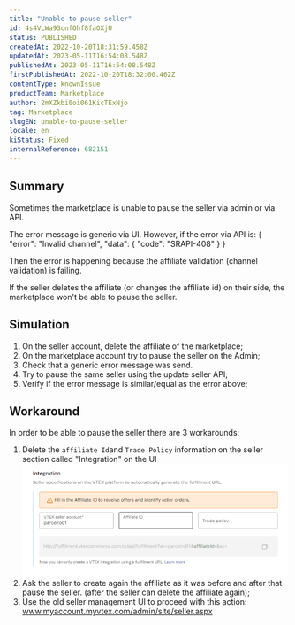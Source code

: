 ```yaml
---
title: "Unable to pause seller"
id: 4s4VLWa93cnfOhf8faOXjU
status: PUBLISHED
createdAt: 2022-10-20T18:31:59.458Z
updatedAt: 2023-05-11T16:54:08.548Z
publishedAt: 2023-05-11T16:54:08.548Z
firstPublishedAt: 2022-10-20T18:32:00.462Z
contentType: knownIssue
productTeam: Marketplace
author: 2mXZkbi0oi061KicTExNjo
tag: Marketplace
slugEN: unable-to-pause-seller
locale: en
kiStatus: Fixed
internalReference: 682151
---
```


## Summary


Sometimes the marketplace is unable to pause the seller via admin or via API.

The error message is generic via UI. However, if the error via API is:
{
"error": "Invalid channel",
"data": {
    "code": "SRAPI-408"
}
}

Then the error is happening because the affiliate validation (channel validation) is failing.

If the seller deletes the affiliate (or changes the affiliate id) on their side, the marketplace won't be able to pause the seller.



## Simulation



1. On the seller account, delete the affiliate of the marketplace;
2. On the marketplace account try to pause the seller on the Admin;
3. Check that a generic error message was send.
4. Try to pause the same seller using the update seller API;
5. Verify if the error message is similar/equal as the error above;



## Workaround


In order to be able to pause the seller there are 3 workarounds:

1. Delete the `affiliate Id`and `Trade Policy` information on the seller section called "Integration" on the UI ![](https://raw.githubusercontent.com/vtexdocs/help-center-content/refs/heads/main/docs/en/known-issues/Marketplace/unable-to-pause-seller_1.png)
2. Ask the seller to create again the affiliate as it was before and after that pause the seller. (after the seller can delete the affiliate again);
3. Use the old seller management UI to proceed with this action: www.myaccount.myvtex.com/admin/site/seller.aspx

